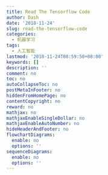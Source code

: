 ```yaml
---
title: Read The Tensorflow Code
author: Dash
date: '2018-11-24'
slug: read-the-tensorflow-code
categories:
  - 机器学习
tags:
  - 人工智能
lastmod: '2018-11-24T08:59:50+08:00'
keywords: []
description: ''
comment: no
toc: no
autoCollapseToc: no
postMetaInFooter: no
hiddenFromHomePage: no
contentCopyright: no
reward: no
mathjax: no
mathjaxEnableSingleDollar: no
mathjaxEnableAutoNumber: no
hideHeaderAndFooter: no
flowchartDiagrams:
  enable: no
  options: ''
sequenceDiagrams:
  enable: no
  options: ''
---
```


<!--more-->
